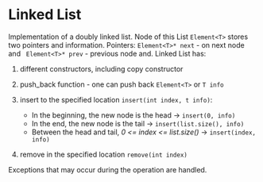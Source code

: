 # Linked List
Implementation of a doubly linked list.
Node of this List ``` Element<T> ``` stores two pointers and information. Pointers:  ``` Element<T>* next ``` - on next node and ``` Element<T>* prev``` - previous node and.
Linked List has:
1) different constructors, including copy constructor
2) push_back function - one can push back ``` Element<T> ``` or ``` T info ```
3) insert to the specified location ``` insert(int index, t info) ```:

   + In the beginning, the new node is the head -> ``` insert(0, info) ``` 
   + In the end, the new node is the tail -> ``` insert(list.size(), info) ```
   + Between the head and tail, _0 <= index <= list.size()_ -> ``` insert(index, info) ```
4) remove in the specified location ``` remove(int index) ```

Exceptions that may occur during the operation are handled.
